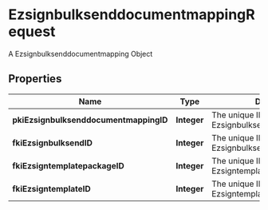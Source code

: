 

# EzsignbulksenddocumentmappingRequest

A Ezsignbulksenddocumentmapping Object

## Properties

| Name | Type | Description | Notes |
|------------ | ------------- | ------------- | -------------|
|**pkiEzsignbulksenddocumentmappingID** | **Integer** | The unique ID of the Ezsignbulksenddocumentmapping. |  [optional] |
|**fkiEzsignbulksendID** | **Integer** | The unique ID of the Ezsignbulksend |  |
|**fkiEzsigntemplatepackageID** | **Integer** | The unique ID of the Ezsigntemplatepackage |  [optional] |
|**fkiEzsigntemplateID** | **Integer** | The unique ID of the Ezsigntemplate |  [optional] |



